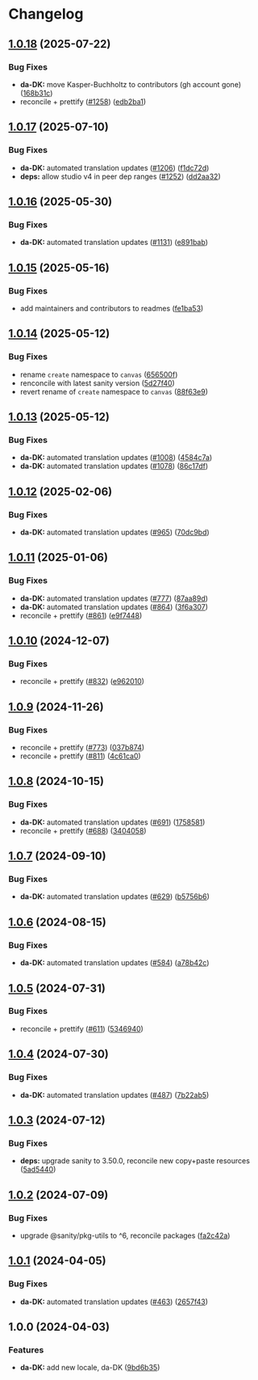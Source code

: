 # Changelog

## [1.0.18](https://github.com/sanity-io/locales/compare/locale-da-dk-v1.0.17...locale-da-dk-v1.0.18) (2025-07-22)


### Bug Fixes

* **da-DK:** move Kasper-Buchholtz to contributors (gh account gone) ([168b31c](https://github.com/sanity-io/locales/commit/168b31cce01e3684a26e52ec5c981223b602ed5d))
* reconcile + prettify ([#1258](https://github.com/sanity-io/locales/issues/1258)) ([edb2ba1](https://github.com/sanity-io/locales/commit/edb2ba1fd5c7f161930c606425384a0c29ed1897))

## [1.0.17](https://github.com/sanity-io/locales/compare/locale-da-dk-v1.0.16...locale-da-dk-v1.0.17) (2025-07-10)


### Bug Fixes

* **da-DK:** automated translation updates ([#1206](https://github.com/sanity-io/locales/issues/1206)) ([f1dc72d](https://github.com/sanity-io/locales/commit/f1dc72d6e2a739fe594183f8785a8bb85ef51a53))
* **deps:** allow studio v4 in peer dep ranges ([#1252](https://github.com/sanity-io/locales/issues/1252)) ([dd2aa32](https://github.com/sanity-io/locales/commit/dd2aa32b4186f0749f744d74b2e81a2c8b172fe8))

## [1.0.16](https://github.com/sanity-io/locales/compare/locale-da-dk-v1.0.15...locale-da-dk-v1.0.16) (2025-05-30)


### Bug Fixes

* **da-DK:** automated translation updates ([#1131](https://github.com/sanity-io/locales/issues/1131)) ([e891bab](https://github.com/sanity-io/locales/commit/e891babd415c89e3756a2774c19e1865d3f2e51a))

## [1.0.15](https://github.com/sanity-io/locales/compare/locale-da-dk-v1.0.14...locale-da-dk-v1.0.15) (2025-05-16)


### Bug Fixes

* add maintainers and contributors to readmes ([fe1ba53](https://github.com/sanity-io/locales/commit/fe1ba5364624d8e0cd850403e63215e345d27060))

## [1.0.14](https://github.com/sanity-io/locales/compare/locale-da-dk-v1.0.13...locale-da-dk-v1.0.14) (2025-05-12)


### Bug Fixes

* rename `create` namespace to `canvas` ([656500f](https://github.com/sanity-io/locales/commit/656500fc23153e0039c6ca1b57abc547a6450c87))
* renconcile with latest sanity version ([5d27f40](https://github.com/sanity-io/locales/commit/5d27f40fc012ffed3f70297332a16bbdf688534f))
* revert rename of `create` namespace to `canvas` ([88f63e9](https://github.com/sanity-io/locales/commit/88f63e9cac077059e6aac88f99ef00e6a09de669))

## [1.0.13](https://github.com/sanity-io/locales/compare/locale-da-dk-v1.0.12...locale-da-dk-v1.0.13) (2025-05-12)


### Bug Fixes

* **da-DK:** automated translation updates ([#1008](https://github.com/sanity-io/locales/issues/1008)) ([4584c7a](https://github.com/sanity-io/locales/commit/4584c7a9a651629700716867bf79f3d4b5db91e6))
* **da-DK:** automated translation updates ([#1078](https://github.com/sanity-io/locales/issues/1078)) ([86c17df](https://github.com/sanity-io/locales/commit/86c17df45b4ccc7ff539d4c1c7e71b27b867bad0))

## [1.0.12](https://github.com/sanity-io/locales/compare/locale-da-dk-v1.0.11...locale-da-dk-v1.0.12) (2025-02-06)


### Bug Fixes

* **da-DK:** automated translation updates ([#965](https://github.com/sanity-io/locales/issues/965)) ([70dc9bd](https://github.com/sanity-io/locales/commit/70dc9bd257559dac94f48aae4e264b9c2d711989))

## [1.0.11](https://github.com/sanity-io/locales/compare/locale-da-dk-v1.0.10...locale-da-dk-v1.0.11) (2025-01-06)


### Bug Fixes

* **da-DK:** automated translation updates ([#777](https://github.com/sanity-io/locales/issues/777)) ([87aa89d](https://github.com/sanity-io/locales/commit/87aa89df91edcfae99d3cae9f9948e6ff38f825d))
* **da-DK:** automated translation updates ([#864](https://github.com/sanity-io/locales/issues/864)) ([3f6a307](https://github.com/sanity-io/locales/commit/3f6a307a5839524c182cd09a183061081c02878a))
* reconcile + prettify ([#861](https://github.com/sanity-io/locales/issues/861)) ([e9f7448](https://github.com/sanity-io/locales/commit/e9f7448460b48fc803bd6604aada91630348ab95))

## [1.0.10](https://github.com/sanity-io/locales/compare/locale-da-dk-v1.0.9...locale-da-dk-v1.0.10) (2024-12-07)


### Bug Fixes

* reconcile + prettify ([#832](https://github.com/sanity-io/locales/issues/832)) ([e962010](https://github.com/sanity-io/locales/commit/e9620109a7ee1a0ad4eadeaebf8f3d05ee703747))

## [1.0.9](https://github.com/sanity-io/locales/compare/locale-da-dk-v1.0.8...locale-da-dk-v1.0.9) (2024-11-26)


### Bug Fixes

* reconcile + prettify ([#773](https://github.com/sanity-io/locales/issues/773)) ([037b874](https://github.com/sanity-io/locales/commit/037b8747ab096387a988bef3e632812f7217f53f))
* reconcile + prettify ([#811](https://github.com/sanity-io/locales/issues/811)) ([4c61ca0](https://github.com/sanity-io/locales/commit/4c61ca096c2fd158aefd895681bb0b7c2a634234))

## [1.0.8](https://github.com/sanity-io/locales/compare/locale-da-dk-v1.0.7...locale-da-dk-v1.0.8) (2024-10-15)


### Bug Fixes

* **da-DK:** automated translation updates ([#691](https://github.com/sanity-io/locales/issues/691)) ([1758581](https://github.com/sanity-io/locales/commit/1758581ee2cb2a9dbc626e3a744329ef0f8a2e66))
* reconcile + prettify ([#688](https://github.com/sanity-io/locales/issues/688)) ([3404058](https://github.com/sanity-io/locales/commit/3404058c7a55c2163d680d84953f7ac5defb2066))

## [1.0.7](https://github.com/sanity-io/locales/compare/locale-da-dk-v1.0.6...locale-da-dk-v1.0.7) (2024-09-10)


### Bug Fixes

* **da-DK:** automated translation updates ([#629](https://github.com/sanity-io/locales/issues/629)) ([b5756b6](https://github.com/sanity-io/locales/commit/b5756b6463f5e928e8ce9e4f918253ace9b8ef40))

## [1.0.6](https://github.com/sanity-io/locales/compare/locale-da-dk-v1.0.5...locale-da-dk-v1.0.6) (2024-08-15)


### Bug Fixes

* **da-DK:** automated translation updates ([#584](https://github.com/sanity-io/locales/issues/584)) ([a78b42c](https://github.com/sanity-io/locales/commit/a78b42c17b89869dc4f07dbd8714358b5d3d50b5))

## [1.0.5](https://github.com/sanity-io/locales/compare/locale-da-dk-v1.0.4...locale-da-dk-v1.0.5) (2024-07-31)


### Bug Fixes

* reconcile + prettify ([#611](https://github.com/sanity-io/locales/issues/611)) ([5346940](https://github.com/sanity-io/locales/commit/534694059e674d5150f7f484fd79411b0f5b74a2))

## [1.0.4](https://github.com/sanity-io/locales/compare/locale-da-dk-v1.0.3...locale-da-dk-v1.0.4) (2024-07-30)


### Bug Fixes

* **da-DK:** automated translation updates ([#487](https://github.com/sanity-io/locales/issues/487)) ([7b22ab5](https://github.com/sanity-io/locales/commit/7b22ab5a5bf8bc0542df500837ec8f38d436852e))

## [1.0.3](https://github.com/sanity-io/locales/compare/locale-da-dk-v1.0.2...locale-da-dk-v1.0.3) (2024-07-12)


### Bug Fixes

* **deps:** upgrade sanity to 3.50.0, reconcile new copy+paste resources ([5ad5440](https://github.com/sanity-io/locales/commit/5ad5440692ba75d76b5de468a5ed5cdfd01de995))

## [1.0.2](https://github.com/sanity-io/locales/compare/locale-da-dk-v1.0.1...locale-da-dk-v1.0.2) (2024-07-09)


### Bug Fixes

* upgrade @sanity/pkg-utils to ^6, reconcile packages ([fa2c42a](https://github.com/sanity-io/locales/commit/fa2c42a0e8550ead90dcc61fe1abcecdacf8fd20))

## [1.0.1](https://github.com/sanity-io/locales/compare/locale-da-dk-v1.0.0...locale-da-dk-v1.0.1) (2024-04-05)


### Bug Fixes

* **da-DK:** automated translation updates ([#463](https://github.com/sanity-io/locales/issues/463)) ([2657f43](https://github.com/sanity-io/locales/commit/2657f43833f8a333c8f56f1ce04fc4e747174fb3))

## 1.0.0 (2024-04-03)


### Features

* **da-DK:** add new locale, da-DK ([9bd6b35](https://github.com/sanity-io/locales/commit/9bd6b35afd680aef1ec94abf51ce4862db251381))
